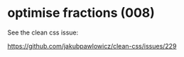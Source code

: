 # optimise fractions (008)

See the clean css issue:

https://github.com/jakubpawlowicz/clean-css/issues/229
